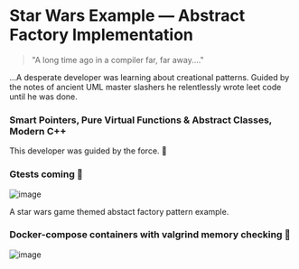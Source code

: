 # Star Wars Example ­— Abstract Factory Implementation

>"A long time ago in a compiler far, far away...." 

...A desperate developer was learning about creational patterns.
Guided by the notes of ancient UML master slashers he relentlessly wrote leet code until he was done.

### Smart Pointers, Pure Virtual Functions & Abstract Classes, Modern C++
This developer was guided by the force. 🙏

### Gtests coming 🙉
![image](https://github.com/user-attachments/assets/d5af072b-f243-4b31-bb95-22b3490b10a2)

A star wars game themed abstact factory pattern example.

### Docker-compose containers with valgrind memory checking 🐋

![image](https://github.com/user-attachments/assets/bcf93eae-8f87-4587-8ee1-83188263bed5)
